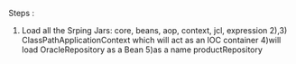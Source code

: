 Steps :
1) Load all the Srping Jars: core, beans, aop, context, jcl, expression
2),3) ClassPathApplicationContext which will act as an IOC container 
4)will load OracleRepository as a Bean 
5)as a name productRepository

